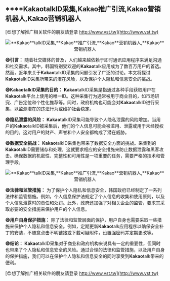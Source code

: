 ## ****Kakao**talkID采集,**Kakao**推广引流,**Kakao**营销机器人,**Kakao**营销机器人**

[😍想了解推广相关软件的朋友请登录 http://www.vst.tw](http://www.vst.tw)

 <center><img src="https://vst.tw/MP4/tuiguang/png/6.png" alt="**Kakao**talkID采集,**Kakao**推广引流,**Kakao**营销机器人,**Kakao**营销机器人"></center>

**😄引言：**
随着社交媒体的普及，人们越来越依赖于即时通讯应用程序来满足沟通和社交需求。其中，韩国特别受欢迎的**Kakao**talk应用成为了数百万用户的首选。然而，近年来关于**Kakao**talkID采集的问题引发了广泛的讨论。本文将探讨**Kakao**talkID采集所带来的潜在风险，以及保护个人隐私和信息安全的挑战。

**😄**Kakao**talkID采集的目的：**
**Kakao**talkID采集是指通过各种手段获取用户在**Kakao**talk平台上使用的唯一ID。这种采集行为通常被用于商业目的，如市场研究、广告定位和个性化推荐等。同时，政府机构也可能会对**Kakao**talkID进行采集，以监测潜在的违法行为或维护社会稳定。

**😄隐私泄露的风险：**
**Kakao**talkID采集可能导致个人隐私泄露的风险增加。当用户的**Kakao**talkID被采集后，他们的个人信息可能会被滥用、泄露或用于未经授权的目的。这对用户的财产、声誉和个人安全都构成了潜在威胁。

**😄数据安全挑战：**
**Kakao**talkID采集也带来了数据安全方面的挑战。采集到的**Kakao**talkID需要储存和处理，这就要求相应的安全措施来防止数据泄露和黑客攻击。确保数据的机密性、完整性和可用性是一项重要的任务，需要严格的技术和管理手段。

 <center><img src="https://vst.tw/MP4/tuiguang/png/2.png" alt="**Kakao**talkID采集,**Kakao**推广引流,**Kakao**营销机器人,**Kakao**营销机器人"></center>

**😄法律和监管措施：**
为了保护个人隐私和信息安全，韩国政府已经制定了一系列法律和监管措施。例如，个人信息保护法规定了个人信息的收集和使用原则，以及个人信息泄露时的责任和处罚。此外，政府还加强了对相关企业的监管，要求其采取必要的安全措施来保护用户的个人信息。

**😄用户自身保护措施：**
除了法律和监管层面的保护，用户自身也需要采取一些措施来保护个人隐私和信息安全。例如，定期更新**Kakao**talk应用程序以确保安全补丁的安装，不随意点击不明链接或下载可疑附件，设置强密码并定期更改等。

**😄结论：**
**Kakao**talkID采集对于商业和政府机构来说具有一定的重要性，但同时也带来了个人隐私和信息安全的风险。通过合理的法律和监管措施，以及用户自身的保护措施，我们可以在保护个人隐私和信息安全的同时享受到**Kakao**talk带来的便利。

[😍想了解推广相关软件的朋友请登录 http://www.vst.tw](http://www.vst.tw)



